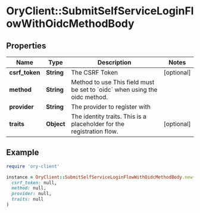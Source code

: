 # OryClient::SubmitSelfServiceLoginFlowWithOidcMethodBody

## Properties

| Name | Type | Description | Notes |
| ---- | ---- | ----------- | ----- |
| **csrf_token** | **String** | The CSRF Token | [optional] |
| **method** | **String** | Method to use  This field must be set to &#x60;oidc&#x60; when using the oidc method. |  |
| **provider** | **String** | The provider to register with |  |
| **traits** | **Object** | The identity traits. This is a placeholder for the registration flow. | [optional] |

## Example

```ruby
require 'ory-client'

instance = OryClient::SubmitSelfServiceLoginFlowWithOidcMethodBody.new(
  csrf_token: null,
  method: null,
  provider: null,
  traits: null
)
```

